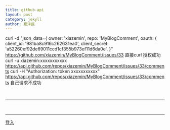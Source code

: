 ```yaml
---
title: github-api
layout: post
category: jekyll
author: 夏泽民
---
```

<!-- more -->
curl -d "json_data={
    owner: 'xiazemin',
    repo: 'MyBlogComment',
    oauth: {
        client_id: '981ba8c916c262631ea0',
        client_secret: 'a52260ef92de69011ccd1cf355b973ef11d6da0e',
}"  https://github.com/xiazemin/MyBlogComment/issues/33 
直接curl 授权成功
curl -u xiazemin:xxxxxxxxxxx  https://api.github.com/repos/xiazemin/MyBlogComment/issues/33/comments
curl -H "Authorization: token xxxxxxxxxxx"  https://api.github.com/repos/xiazemin/MyBlogComment/issues/33/comments
自己请求不成功

<script type="text/javascript" src="{{site.baseurl}}/js/utils.js">
</script>
<script type="text/javascript">
alert(window.location.search);
var search=window.location.search;

function parseQueryString(url)
{
url=decodeURI(url);
var obj={};
var keyvalue=[];
var key="",value=""; 
var paraString=url.substring(url.indexOf("?")+1,url.length).split("&");
for(var i in paraString)
{
keyvalue=paraString[i].split("=");
key=keyvalue[0];
value=keyvalue[1];
obj[key]=value; 
} 
return obj;
}

function loadFun(){
     alert(search);
     alert(Query.parse(search));
     code=Query.parse(search).code;
     document.getElementById("code").innerHTML="code:"+code;
    console.log(Query.parse(search));
    if(code){
        //url="https://github.com/login/oauth/access_token?client_id=981ba8c916c262631ea0&client_secret=a52260ef92de69011ccd1cf355b973ef11d6da0e&callback=parseQueryString&code="+code;
         url="https://gh-oauth.imsun.net?client_id=981ba8c916c262631ea0&client_secret=a52260ef92de69011ccd1cf355b973ef11d6da0e&code=212ab8ead2246b853e75&code="+code;
        alert(url);
    //     var script = document.createElement('script');
    // script.setAttribute('src', url);
    // // 把script标签加入head，此时调用开始
    // document.getElementsByTagName('head')[0].appendChild(script);
    
    $.ajax({
type: "POST",
url: url,
dataType: 'json',
    async: false,
    xhrFields:{
        withCredentials:true
    },
     beforeSend: function(request) {
                       // request.setRequestHeader("Content-Type", "application/json");
                        request.setRequestHeader("Accept","application/json");
                    },
    crossDomain:true,
    success: function(json) {
        alert(json);
console.log(json);//console.log(query);//åconsole.log(json);
    }
});
    //     $.ajax({
    // type: "GET",
    // url: "https://github.com/login/oauth/access_token?client_id=981ba8c916c262631ea0&client_secret=a52260ef92de69011ccd1cf355b973ef11d6da0e&code="+code,
    // success: function(json) {
    //         console.log(json);
    //          document.getElementById("token").innerHTML="token:"+json.access_token;
    //         alert(json.access_token);
    //         }
    // });
  }
}
</script>
<body onload="loadFun()">
<span id="code"></span>
<br/>
<hr/>
<span id="token"></span>
<br/>
<hr/>

<a href="https://github.com/login/oauth/authorize?scope=public_repo&redirect_uri=https%3a%2f%2fxiazemin.github.io%2fMyBlog%2fjekyll%2f2017%2f09%2f09%2fgithub-api.html&client_id=981ba8c916c262631ea0&client_secret=a52260ef92de69011ccd1cf355b973ef11d6da0e">登入</a>
</body>
<!--script src="https://imsun.github.io/gitment/dist/gitment.browser.js"></script-->
<!--script type="text/javascript">
//postRequest();
try{
    var flightHandler = function(data){
        alert('你查询的航班结果是：票价 ' + data.price + ' 元，' + '余票 ' + data.tickets + ' 张。');
    };
    // 提供jsonp服务的url地址（不管是什么类型的地址，最终生成的返回值都是一段javascript代码）
    var url = "https://github.com/login/oauth/authorize?client_id=981ba8c916c262631ea0";
    // 创建script标签，设置其属性
    var script = document.createElement('script');
    script.setAttribute('src', url);
    // 把script标签加入head，此时调用开始
    document.getElementsByTagName('head')[0].appendChild(script);
    console.log(Query.parse());
}catch(ex){
    console.log(ex);
    console.log(document);
}
//get access code 
</script-->
<!--script type="text/javascript">
$.ajax({
type: "GET",
url: "https://github.com/login/oauth/authorize?scope=public_repo&redirect_uri=https%3a%2f%2fxiazemin.github.io%2fMyBlog%2fjekyll%2f2017%2f09%2f09%2fgithub-api.html&client_id=981ba8c916c262631ea0&client_secret=a52260ef92de69011ccd1cf355b973ef11d6da0e",
//'"+encodeURIComponent("{{site.url}}{{site.baseurl}}/token.html")+"'",
dataType: 'json',
    async: false,
    xhrFields:{
        withCredentials:true
    },
    crossDomain:true,
    success: function(json) {
        alert(Query.parse());
console.log(Query.parse());//console.log(query);//åconsole.log(json);
    }
});
 </script-->
<script type="text/javascript">
//  $.ajax({
//         type: "GET",
//         url:"https://api.github.com/repos/xiazemin/MyBlogComment/issues/33/comments",
//         dataType: 'json',
//         async: false,
//         success: function(json) {
//            console.log(json);
//            console.log(json[json.length-1].body);

// 			if(json.length>0){
// 			   json[json.length-1].body+=1;

// 			   $.ajax({
// 					type: "post",
// 					url:"https://api.github.com/repos/xiazemin/MyBlogComment/issues/33/comments",
// 					dataType: 'json',
// 					async: false,
// 					beforeSend: function(request) {
//             request.setRequestHeader(
//             	"Authorization","token xxxxxxxxxxx");},
// //"Authorization","Basic " + btoa("xiazemin:xxx"));},
// 					//headers: {
//                // "Authorization": "Basic " + btoa("xiazemin :xxxxxxxxxxx")
//            // },
// 					data:{"body": "Me too"},
// 					success: function(json) {
// 					console.log(json);
// 					console.log(json[json.length-1].body);
//                    },
//                    error: function () {
//                 }
// 				});
// 			}


//         }
//     });
 </script>